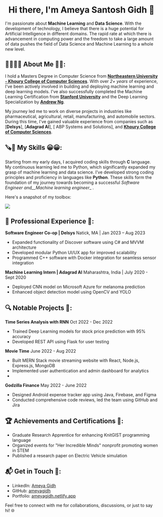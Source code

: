 <h1 align="center"> Hi there, I'm Ameya Santosh Gidh 👋 </h1>

I'm passionate about __Machine Learning__ and __Data Science__. With the development of technology, I believe that there is a huge potential for Artificial Intelligence in different domains. The rapid rate at which there is advancement in computing power and the freedom to take a large amount of data pushes the field of Data Science and Machine Learning to a whole new level.

<h2> 👨‍🎓🙋‍♂️ About Me 💼🎒: </h2>

I hold a Masters Degree in Computer Science from [__Northeastern University - Khoury College of Computer Sciences__](https://www.khoury.northeastern.edu/). With over *2+ years* of experience, I've been actively involved in building and deploying machine learning and deep learning models. I've also successfully completed the Machine Learning Certification from [__Stanford University__](https://www.stanford.edu/) and the Deep Learning Specialization by [__Andrew Ng__](https://www.andrewng.org/).

My journey led me to work on diverse projects in industries like pharmaceutical, agricultural, retail, manufacturing, and automobile sectors. During this time, I've gained valuable experience from companies such as [__Delsys__], [__Adagrad AI__], [ ABP Systems and Solutions], and [__Khoury College of Computer Sciences__](https://www.khoury.northeastern.edu/).

<h2>🪚🔧 My Skills 😀😀:</h2>

Starting from my early days, I acquired coding skills through __C__ language. My continuous learning led me to Python, which significantly expanded my grasp of machine learning and data science. I've developed strong coding principles and proficiency in languages like __Python__. These skills form the foundation of my journey towards becoming a successful __Software Engineer_ and__Machine learning engineer__ .

Here's a snapshot of my toolbox:

[![](https://img.shields.io/badge/Python-FFD43B?style=for-the-badge&logo=python&logoColor=darkgreen)](https://www.python.org)  <!-- Add other badges here -->

<h2> 💼 Professional Experience 🚀:</h2>

**Software Engineer Co-op | Delsys**
Natick, MA | Jan 2023 – Aug 2023
- Expanded functionality of Discover software using C# and MVVM architecture
- Developed modular Python UI/UX app for improved scalability
- Programmed C++ software with Docker integration for seamless sensor integration

**Machine Learning Intern | Adagrad AI**
Maharashtra, India | July 2020 - Sept 2020
- Deployed CNN model on Microsoft Azure for melanoma prediction
- Enhanced object detection model using OpenCV and YOLO

<!-- Add other experiences here -->

<h2>🔍 Notable Projects 🚀:</h2>

**Time Series Analysis with RNN**
Oct 2022 - Dec 2022
- Trained Deep Learning models for stock price prediction with 95% accuracy
- Developed REST API using Flask for user testing

**Movie Time**
June 2022 - Aug 2022
- Built MERN Stack movie streaming website with React, Node.js, Express.js, MongoDB
- Implemented user authentication and admin dashboard for analytics
- 

**Godzilla Finance**
May 2022 - June 2022
- Designed Android expense tracker app using Java, Firebase, and Figma
- Conducted comprehensive code reviews, led the team using GitHub and Jira

<h2>🏆 Achievements and Certifications 🌟:</h2>

- Graduate Research Apprentice for enhancing KnitGIST programming language
- Organized events for "Her Incredible Minds" nonprofit promoting women in STEM
- Published a research paper on Electric Vehicle simulation

<!-- Add more achievements and certifications if needed -->

<h2>📬 Get in Touch 📧:</h2>

- LinkedIn: [Ameya Gidh](https://www.linkedin.com/in/ameya-gidh)
- GitHub: [ameyagidh](https://github.com/ameyagidh)
- Portfolio: [ameyagidh.netlify.app](https://ameyagidh.netlify.app/)

Feel free to connect with me for collaborations, discussions, or just to say hi! 🌐
